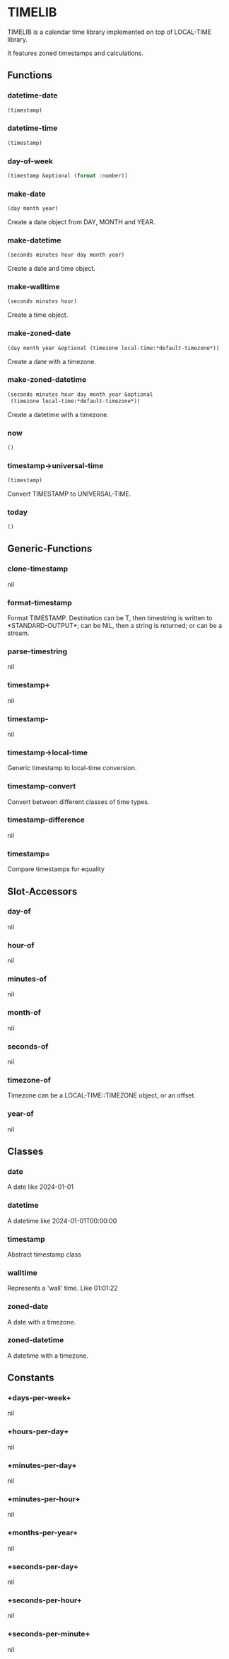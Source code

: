 # TIMELIB

TIMELIB is a calendar time library implemented on top of LOCAL-TIME library.

It features zoned timestamps and calculations.

## Functions
### datetime-date

```lisp
(timestamp)
```


### datetime-time

```lisp
(timestamp)
```


### day-of-week

```lisp
(timestamp &optional (format :number))
```


### make-date

```lisp
(day month year)
```

Create a date object from DAY, MONTH and YEAR.




### make-datetime

```lisp
(seconds minutes hour day month year)
```

Create a date and time object.




### make-walltime

```lisp
(seconds minutes hour)
```

Create a time object.




### make-zoned-date

```lisp
(day month year &optional (timezone local-time:*default-timezone*))
```

Create a date with a timezone.




### make-zoned-datetime

```lisp
(seconds minutes hour day month year &optional
 (timezone local-time:*default-timezone*))
```

Create a datetime with a timezone.




### now

```lisp
()
```


### timestamp->universal-time

```lisp
(timestamp)
```

Convert TIMESTAMP to UNIVERSAL-TIME.




### today

```lisp
()
```


## Generic-Functions
### clone-timestamp
nil

### format-timestamp
Format TIMESTAMP.
Destination can be T, then timestring is written to \*STANDARD-OUTPUT\*;
can be NIL, then a string is returned;
or can be a stream.

### parse-timestring
nil

### timestamp+
nil

### timestamp-
nil

### timestamp->local-time
Generic timestamp to local-time conversion.

### timestamp-convert
Convert between different classes of time types.

### timestamp-difference
nil

### timestamp=
Compare timestamps for equality

## Slot-Accessors
### day-of
nil

### hour-of
nil

### minutes-of
nil

### month-of
nil

### seconds-of
nil

### timezone-of
Timezone can be a LOCAL-TIME::TIMEZONE object, or an offset.

### year-of
nil

## Classes
### date
A date like 2024-01-01

### datetime
A datetime like 2024-01-01T00:00:00

### timestamp
Abstract timestamp class

### walltime
Represents a 'wall' time. Like 01:01:22

### zoned-date
A date with a timezone.

### zoned-datetime
A datetime with a timezone.

## Constants
### +days-per-week+
nil

### +hours-per-day+
nil

### +minutes-per-day+
nil

### +minutes-per-hour+
nil

### +months-per-year+
nil

### +seconds-per-day+
nil

### +seconds-per-hour+
nil

### +seconds-per-minute+
nil

